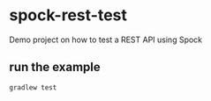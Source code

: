 # spock-rest-test
Demo project on how to test a REST API using Spock

## run the example
```shell
gradlew test
```